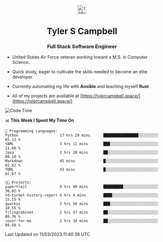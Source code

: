 <p align="center">
<a href="https://www.linkedin.com/in/t36campbell" target="blank"><img align="center" src="https://ik.imagekit.io/t36campbell/Portfolio/linkedin.png.original_m8bbGgPh6.png" alt="t36campbell" height="30" width="30" /></a>
</p>
<h1 align="center">Tyler S Campbell</h1>
<h3 align="center">Full Stack Software Engineer</h3>

* United States Air Force veteran working toward a M.S. in Computer Science.

* Quick study, eager to cultivate the skills needed to become an elite developer.

* Currently automating my life with **Ansible** and teaching myself **Rust**

* All of my projects are available at [https://tylercampbell.space/](https://tylercampbell.space/)

<!--START_SECTION:waka-->
![Code Time](http://img.shields.io/badge/Code%20Time-2%2C261%20hrs%205%20mins-blue)

📊 **This Week I Spent My Time On** 

```text
💬 Programming Languages: 
Python                   17 hrs 29 mins      ████████████████░░░░░░░░░   65.13 % 
YAML                     3 hrs 11 mins       ███░░░░░░░░░░░░░░░░░░░░░░   11.88 % 
Java                     2 hrs 10 mins       ██░░░░░░░░░░░░░░░░░░░░░░░   08.10 % 
Markdown                 45 mins             █░░░░░░░░░░░░░░░░░░░░░░░░   02.82 % 
TOML                     43 mins             █░░░░░░░░░░░░░░░░░░░░░░░░   02.67 % 

🐱‍💻 Projects: 
papertrail               9 hrs 40 mins       █████████░░░░░░░░░░░░░░░░   36.02 % 
td-ticket-history-report 4 hrs 4 mins        ████░░░░░░░░░░░░░░░░░░░░░   15.15 % 
quarkus                  2 hrs 50 mins       ███░░░░░░░░░░░░░░░░░░░░░░   10.55 % 
filingcabinet            2 hrs 37 mins       ██░░░░░░░░░░░░░░░░░░░░░░░   09.76 % 
cover-for-me             2 hrs 34 mins       ██░░░░░░░░░░░░░░░░░░░░░░░   09.58 % 
```


 Last Updated on 11/03/2023 11:40:38 UTC
<!--END_SECTION:waka-->
